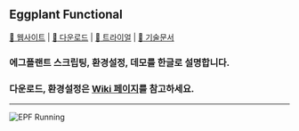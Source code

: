 ## Eggplant Functional
[:eggplant:  웹사이트](https://eggplant.io/) | [:floppy_disk:  다운로드](https://eggplant.io/downloads) | 
[:key:  트라이얼](http://info.eggplant.io/try-eggplant) | [:page_facing_up:  기술문서](http://docs.testplant.com/eggplant-documentation-home.htm)
<br>

<!--
> *"Eggplant Functional is the only test automation solution that dynamically tests the single source of truth for the user experience: the UI. Instead of hooking into the code, the software tests from the user perspective through intelligent image and text understanding, API automation, and WebDriver object automation — all within a single test."*
<br>
-->

### 에그플랜트 스크립팅, 환경설정, 데모를 한글로 설명합니다.

### 다운로드, 환경설정은 [Wiki 페이지](https://github.com/Kimrock/Eggplant-Functional/wiki)를 참고하세요.
------
![EPF Running](https://user-images.githubusercontent.com/42508143/54476640-02e3c100-4843-11e9-9bc9-049b0edfb730.png)
<br>
<br>
